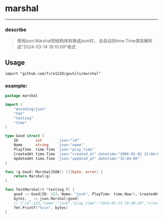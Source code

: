 # marshal

---

### describe
> 使用json.Marshal把结构体转换成json时，
> 会自动将time.Time类型解析成"2024-03-14 18:10:09"格式

## Usage

```
import "github.com/fire1220/goutils/marshal"
```

### example:
``` go
package marshal

import (
	"encoding/json"
	"fmt"
	"testing"
	"time"
)

type Good struct {
	ID        int       `json:"id"`
	Name      string    `json:"name"`
	PlayTime  time.Time `json:"play_time"`
	CreatedAt time.Time `json:"created_at" datetime:"2006-01-02 15:04:05"`
	UpdatedAt time.Time `json:"updated_at" datetime:"15:04:05"`
}

func (g Good) MarshalJSON() ([]byte, error) {
	return Marshal(g)
}

func TestMarshal(t *testing.T) {
	good := Good{ID: 123, Name: "jock", PlayTime: time.Now(), CreatedAt: time.Now()}
	bytes, _ := json.Marshal(good)
	// {"id":123,"name":"jock","play_time":"2024-03-14 19:40:19","created_at":"2024-03-14 19:40:19","updated_at":"00:00:00"}
	fmt.Printf("%s\n", bytes)
}

```
